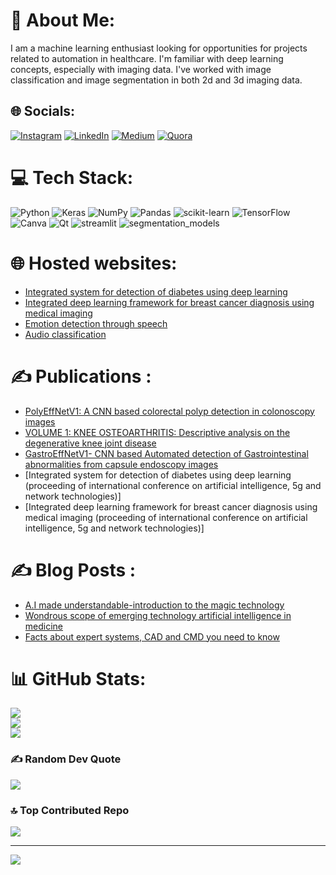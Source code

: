 # 💫 About Me:
I am a machine learning enthusiast looking for opportunities for projects related to automation in healthcare. I'm familiar with deep learning concepts, especially with imaging data. I've worked with image classification and image segmentation in both 2d and 3d imaging data.


## 🌐 Socials:
[![Instagram](https://img.shields.io/badge/Instagram-%23E4405F.svg?logo=Instagram&logoColor=white)](https://instagram.com/sairam_v_a) [![LinkedIn](https://img.shields.io/badge/LinkedIn-%230077B5.svg?logo=linkedin&logoColor=white)](https://linkedin.com/in/https://www.linkedin.com/in/sairamadithya/) [![Medium](https://img.shields.io/badge/Medium-12100E?logo=medium&logoColor=white)](https://medium.com/@https://medium.com/@sairamadithya2002) [![Quora](https://img.shields.io/badge/Quora-%23B92B27.svg?logo=Quora&logoColor=white)](https://quora.com/profile/https://www.quora.com/profile/Sairam-Adithya) 

# 💻 Tech Stack:
![Python](https://img.shields.io/badge/python-3670A0?style=flat&logo=python&logoColor=ffdd54) ![Keras](https://img.shields.io/badge/Keras-%23D00000.svg?style=flat&logo=Keras&logoColor=white) ![NumPy](https://img.shields.io/badge/numpy-%23013243.svg?style=flat&logo=numpy&logoColor=white) ![Pandas](https://img.shields.io/badge/pandas-%23150458.svg?style=flat&logo=pandas&logoColor=white) ![scikit-learn](https://img.shields.io/badge/scikit--learn-%23F7931E.svg?style=flat&logo=scikit-learn&logoColor=white) ![TensorFlow](https://img.shields.io/badge/TensorFlow-%23FF6F00.svg?style=flat&logo=TensorFlow&logoColor=white) ![Canva](https://img.shields.io/badge/Canva-%2300C4CC.svg?style=flat&logo=Canva&logoColor=white) ![Qt](https://img.shields.io/badge/Qt-%23217346.svg?style=flat&logo=Qt&logoColor=white) ![streamlit](https://img.shields.io/badge/st-streamlit-orange) ![segmentation_models](https://img.shields.io/badge/sm-segmentation__models-yellow)

# 🌐 Hosted websites:
- [Integrated system for detection of diabetes using deep learning](https://sairamadithya-integrated-system-for-detect-streamlit-app-05herb.streamlit.app/)
- [Integrated deep learning framework for breast cancer diagnosis using medical imaging](https://sairamadithya-integrated-deep-learning-fra-streamlit-app-oqcho8.streamlit.app/)
- [Emotion detection through speech](https://sairamadithya-emotion-detection-through-sp-streamlit-app-2ahxw7.streamlit.app/)
- [Audio classification](https://sairamadithya-audio-classification-streamlit-app-2win7u.streamlit.app/)

# ✍️ Publications :
- [PolyEffNetV1: A CNN based colorectal polyp detection in colonoscopy images](https://journals.sagepub.com/doi/abs/10.1177/09544119221149233)
- [VOLUME 1: KNEE OSTEOARTHRITIS: Descriptive analysis on the degenerative knee joint disease](https://www.amazon.in/gp/product/B095LWXD17/ref=dbs_a_def_rwt_hsch_vapi_tkin_p1_i0)
- [GastroEffNetV1- CNN based Automated detection of Gastrointestinal abnormalities from capsule endoscopy images](https://www.researchsquare.com/article/rs-2588671/v1)
- [Integrated system for detection of diabetes using deep learning (proceeding of international conference on artificial intelligence, 5g and network technologies)]
- [Integrated deep learning framework for breast cancer diagnosis using medical imaging (proceeding of international conference on artificial intelligence, 5g and network technologies)]

# ✍️ Blog Posts : 
- [A.I made understandable-introduction to the magic technology](https://medium.com/@sairamadithya2002/a-i-made-understandable-an-introduction-to-the-magic-tech-119df5d41dc7)
- [Wondrous scope of emerging technology artificial intelligence in medicine](https://medium.com/@sairamadithya2002/wondrous-scope-of-emerging-technology-artificial-intelligence-in-medicine-89391bbc8650)
- [Facts about expert systems, CAD and CMD you need to know](https://www.sitepoint.com/github-profile-readme/)<!-- BLOG-POST-LIST:START -->
<!-- BLOG-POST-LIST:END -->

# 📊 GitHub Stats:
![](https://github-readme-stats.vercel.app/api?username=sairamadithya&theme=dark&hide_border=false&include_all_commits=true&count_private=false)<br/>
![](https://github-readme-streak-stats.herokuapp.com/?user=sairamadithya&theme=dark&hide_border=false)<br/>
![](https://github-readme-stats.vercel.app/api/top-langs/?username=sairamadithya&theme=dark&hide_border=false&include_all_commits=true&count_private=false&layout=compact)

### ✍️ Random Dev Quote
![](https://quotes-github-readme.vercel.app/api?type=horizontal&theme=tokyonight)

### 🔝 Top Contributed Repo
![](https://github-contributor-stats.vercel.app/api?username=sairamadithya&limit=5&theme=dark&combine_all_yearly_contributions=true)

---
[![](https://visitcount.itsvg.in/api?id=sairamadithya&icon=0&color=0)](https://visitcount.itsvg.in)

<!-- Proudly created with GPRM ( https://gprm.itsvg.in ) -->

